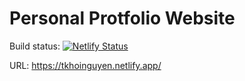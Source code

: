 # Personal Protfolio Website

Build status: [![Netlify Status](https://api.netlify.com/api/v1/badges/18732507-f43c-41be-844c-5c866396258f/deploy-status)](https://app.netlify.com/sites/tkhoinguyen/deploys)

URL: https://tkhoinguyen.netlify.app/